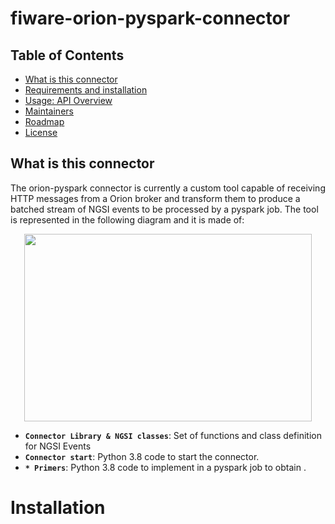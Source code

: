 # fiware-orion-pyspark-connector


## Table of Contents

-   [What is this connector](#what-is-this-connector)
-   [Requirements and installation](#requirements-and-installation)
-   [Usage: API Overview](#usage-api-overview)
-   [Maintainers](#maintainers)
-   [Roadmap](#roadmap)
-   [License](#license)


## What is this connector

The orion-pyspark connector is currently a custom tool capable of receiving HTTP messages from a Orion broker and transform them to produce a batched stream of NGSI events to be processed by a pyspark job.
The tool is represented in the following diagram and it is made of:

<p align="center">
  <img width="460" height="300" src="http://https://user-images.githubusercontent.com/103200695/162401586-22396bb7-6589-45f6-b7cc-0882af7d6c61.png">
</p>
                                     



-   **`Connector Library & NGSI classes`**: Set of functions and class definition for NGSI Events
-   **`Connector start`**: Python 3.8 code to start the connector.
-   **`* Primers`**: Python 3.8 code to implement in a pyspark job to obtain .

# Installation


